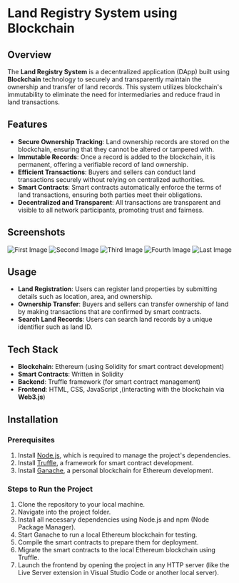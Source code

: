 # Land Registry System using Blockchain

## Overview
The **Land Registry System** is a decentralized application (DApp) built using **Blockchain** technology to securely and transparently maintain the ownership and transfer of land records. This system utilizes blockchain's immutability to eliminate the need for intermediaries and reduce fraud in land transactions.

## Features
- **Secure Ownership Tracking**: Land ownership records are stored on the blockchain, ensuring that they cannot be altered or tampered with.
- **Immutable Records**: Once a record is added to the blockchain, it is permanent, offering a verifiable record of land ownership.
- **Efficient Transactions**: Buyers and sellers can conduct land transactions securely without relying on centralized authorities.
- **Smart Contracts**: Smart contracts automatically enforce the terms of land transactions, ensuring both parties meet their obligations.
- **Decentralized and Transparent**: All transactions are transparent and visible to all network participants, promoting trust and fairness.



## Screenshots

![First Image](images/img_5.png)
![Second Image](images/img_4.png)
![Third Image](images/img_3.png)
![Fourth Image](images/img_2.png)
![Last Image](images/img_1.png)



## Usage

- **Land Registration**: Users can register land properties by submitting details such as location, area, and ownership.
- **Ownership Transfer**: Buyers and sellers can transfer ownership of land by making transactions that are confirmed by smart contracts.
- **Search Land Records**: Users can search land records by a unique identifier such as land ID.

## Tech Stack
- **Blockchain**: Ethereum (using Solidity for smart contract development)
- **Smart Contracts**: Written in Solidity
- **Backend**: Truffle framework (for smart contract management)
- **Frontend**: HTML, CSS, JavaScript ,(interacting with the blockchain via **Web3.js**)



## Installation

### Prerequisites
1. Install [Node.js](https://nodejs.org/), which is required to manage the project's dependencies.
2. Install [Truffle](https://www.trufflesuite.com/truffle), a framework for smart contract development.
3. Install [Ganache](https://www.trufflesuite.com/ganache), a personal blockchain for Ethereum development.

### Steps to Run the Project
1. Clone the repository to your local machine.
2. Navigate into the project folder.
3. Install all necessary dependencies using Node.js and npm (Node Package Manager).
4. Start Ganache to run a local Ethereum blockchain for testing.
5. Compile the smart contracts to prepare them for deployment.
6. Migrate the smart contracts to the local Ethereum blockchain using Truffle.
7. Launch the frontend by opening the project in any HTTP server (like the Live Server extension in Visual Studio Code or another local server).


